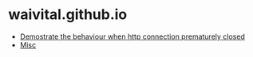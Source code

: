 # waivital.github.io

- [Demostrate the behaviour when http connection prematurely closed](https://github.com/waivital/http-prematurely-closed-retry)
- [Misc](https://github.com/waivital/ymisc)

